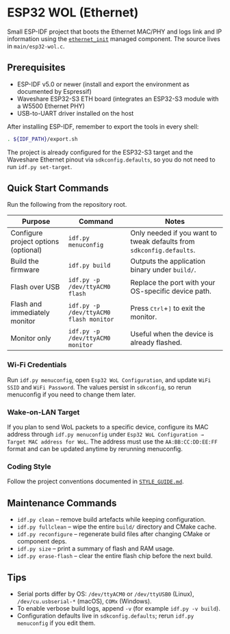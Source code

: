 # ESP32 WOL (Ethernet)

Small ESP-IDF project that boots the Ethernet MAC/PHY and logs link and IP
information using the [`ethernet_init`](main/idf_component.yml) managed
component. The source lives in `main/esp32-wol.c`.

## Prerequisites

- ESP-IDF v5.0 or newer (install and export the environment as documented by Espressif)
- Waveshare ESP32-S3 ETH board (integrates an ESP32-S3 module with a W5500 Ethernet PHY)
- USB-to-UART driver installed on the host

After installing ESP-IDF, remember to export the tools in every shell:

```bash
. ${IDF_PATH}/export.sh
```

The project is already configured for the ESP32-S3 target and the Waveshare
Ethernet pinout via `sdkconfig.defaults`, so you do not need to run
`idf.py set-target`.

## Quick Start Commands

Run the following from the repository root.

| Purpose | Command | Notes |
| --- | --- | --- |
| Configure project options (optional) | `idf.py menuconfig` | Only needed if you want to tweak defaults from `sdkconfig.defaults`. |
| Build the firmware | `idf.py build` | Outputs the application binary under `build/`. |
| Flash over USB | `idf.py -p /dev/ttyACM0 flash` | Replace the port with your OS-specific device path. |
| Flash and immediately monitor | `idf.py -p /dev/ttyACM0 flash monitor` | Press <kbd>Ctrl</kbd>+<kbd>]</kbd> to exit the monitor. |
| Monitor only | `idf.py -p /dev/ttyACM0 monitor` | Useful when the device is already flashed. |

### Wi-Fi Credentials

Run `idf.py menuconfig`, open `Esp32 WoL Configuration`, and update `WiFi SSID` and `WiFi Password`. The values persist in `sdkconfig`, so rerun menuconfig if you need to change them later.

### Wake-on-LAN Target

If you plan to send WoL packets to a specific device, configure its MAC address through `idf.py menuconfig` under `Esp32 WoL Configuration → Target MAC address for WoL`. The address must use the `AA:BB:CC:DD:EE:FF` format and can be updated anytime by rerunning menuconfig.

### Coding Style

Follow the project conventions documented in [`STYLE_GUIDE.md`](STYLE_GUIDE.md).

## Maintenance Commands

- `idf.py clean` – remove build artefacts while keeping configuration.
- `idf.py fullclean` – wipe the entire `build/` directory and CMake cache.
- `idf.py reconfigure` – regenerate build files after changing CMake or component deps.
- `idf.py size` – print a summary of flash and RAM usage.
- `idf.py erase-flash` – clear the entire flash chip before the next build.

## Tips

- Serial ports differ by OS: `/dev/ttyACM0` or `/dev/ttyUSB0` (Linux), `/dev/cu.usbserial-*` (macOS), `COMx` (Windows).
- To enable verbose build logs, append `-v` (for example `idf.py -v build`).
- Configuration defaults live in `sdkconfig.defaults`; rerun `idf.py menuconfig` if you edit them.
